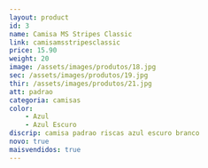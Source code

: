 ```yaml
---
layout: product
id: 3
name: Camisa MS Stripes Classic
link: camisamsstripesclassic
price: 15.90
weight: 20
image: /assets/images/produtos/18.jpg
sec: /assets/images/produtos/19.jpg
thir: /assets/images/produtos/21.jpg
att: padrao
categoria: camisas
color:
    - Azul
    - Azul Escuro
discrip: camisa padrao riscas azul escuro branco
novo: true
maisvendidos: true
---
```

